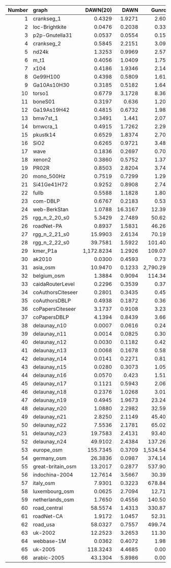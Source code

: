 | Number | graph             |   DAWN(20) |    DAWN |    Gunrock |        GAP |       Nodes |       Edges |
| -----: | :---------------- | ---------: | ------: | ---------: | ---------: | ----------: | ----------: |
|      1 | crankseg_1        |     0.4329 |  1.9271 |     2.6063 |     1.6238 |      52,804 |   5,333,507 |
|      2 | loc-Brightkite    |     0.0476 |  0.2038 |     0.3325 |     0.1170 |      58,228 |     214,078 |
|      3 | p2p-Gnutella31    |     0.0537 |  0.0554 |     0.1565 |     0.1034 |      62,586 |     147,892 |
|      4 | crankseg_2        |     0.5845 |  2.2151 |     3.0943 |     2.2400 |      63,838 |   7,106,348 |
|      5 | nd24k             |     1.3253 |  0.9969 |     2.5757 |     3.0087 |      72,000 |  14,393,817 |
|      6 | m_t1              |     0.4056 |  1.0409 |     1.7550 |     1.6848 |      97,578 |   4,925,574 |
|      7 | x104              |     0.4186 |  1.9346 |     2.1477 |     1.4713 |     108,384 |   5,138,004 |
|      8 | Ge99H100          |     0.4398 |  0.5809 |     1.6101 |     0.5165 |     112,985 |   4,282,190 |
|      9 | Ga10As10H30       |     0.3185 |  0.5182 |     1.6472 |     0.8665 |     113,081 |   3,114,357 |
|     10 | torso1            |     0.6779 |  3.1728 |     8.3669 |     1.6456 |     116,158 |   8,516,500 |
|     11 | boneS01           |     0.3197 |   0.636 |     1.2072 |     1.5120 |     127,224 |   3,421,188 |
|     12 | Ga19As19H42       |     0.4815 |  0.6732 |     1.9866 |     0.7224 |     133,123 |   4,508,981 |
|     13 | bmw7st_1          |     0.3491 |   1.441 |     2.0788 |     0.8944 |     141,347 |   3,740,507 |
|     14 | bmwcra_1          |     0.4915 |  1.7262 |     2.2999 |     1.8295 |     148,770 |   5,396,386 |
|     15 | pkustk14          |     0.6529 |  1.8374 |     2.7029 |     2.0295 |     151,926 |   7,494,215 |
|     16 | SiO2              |     0.6265 |  0.9721 |     3.4822 |     2.3220 |     155,331 |   5,719,417 |
|     17 | wave              |     0.1836 |  0.2697 |     0.7051 |     1.3731 |     156,317 |   1,059,331 |
|     18 | xenon2            |     0.3860 |  0.5752 |     1.3700 |     0.6304 |     157,464 |   3,866,688 |
|     19 | PR02R             |     0.8503 |  2.8204 |     3.7410 |     1.6571 |     161,070 |   8,185,136 |
|     20 | mono_500Hz        |     0.7519 |  0.7299 |     1.2950 |     2.2294 |     169,410 |   5,036,288 |
|     21 | Si41Ge41H72       |     0.9252 |  0.8908 |     2.7422 |     1.3664 |     185,639 |   7,598,452 |
|     22 | fullb             |     0.5588 |  1.1828 |     1.8003 |     1.5714 |     199,187 |   5,953,632 |
|     23 | com-DBLP          |     0.6767 |  0.2183 |     0.5305 |     0.4102 |     317,080 |   2,099,732 |
|     24 | web-BerkStan      |     1.0788 | 16.3167 |    12.3961 |     2.5108 |     685,230 |   7,600,595 |
|     25 | rgg_n_2_20_s0     |     5.3429 |  2.7489 |    50.6211 |     6.3703 |   1,048,576 |  13,783,240 |
|     26 | roadNet-PA        |     0.8937 |  1.5831 |    46.2673 |     3.3110 |   1,090,920 |   3,083,796 |
|     27 | rgg_n_2_21_s0     |    15.9903 |  2.6134 |    70.1951 |    18.9606 |   2,097,152 |  28,975,990 |
|     28 | rgg_n_2_22_s0     |    39.7581 |  1.5922 |   101.4020 |    48.8593 |   4,194,304 |  60,718,396 |
|     29 | kmer_P1a          | 1,172.8234 |  1.2926 |   109.0780 | 1,176.1875 | 139,353,211 | 595,659,968 |
|     30 | ak2010            |     0.0300 |  0.4593 |     0.7305 |     0.3957 |      45,292 |     108,549 |
|     31 | asia_osm          |    10.9470 |  0.1233 | 2,790.2900 |   166.5654 |  11,950,757 |  12,711,603 |
|     32 | belgium_osm       |     1.3884 |  0.9094 |   114.3420 |     6.2594 |   1,441,295 |   1,549,970 |
|     33 | caidaRouterLevel  |     0.2296 |  0.3539 |     0.3719 |     1.8770 |     192,244 |     609,066 |
|     34 | coAuthorsCiteseer |     0.2801 |  0.3435 |     0.4572 |     0.8020 |     227,320 |     814,134 |
|     35 | coAuthorsDBLP     |     0.4938 |  0.1872 |     0.3666 |     0.3507 |     299,067 |     977,676 |
|     36 | coPapersCiteseer  |     3.1737 |  0.9108 |     3.2352 |     2.4913 |     434,102 |  16,036,720 |
|     37 | coPapersDBLP      |     4.1394 |  0.8439 |     3.6637 |     2.4649 |     540,486 |  15,245,729 |
|     38 | delaunay_n10      |     0.0007 |  0.0616 |     0.2454 |     0.0469 |       1,024 |       3,056 |
|     39 | delaunay_n11      |     0.0014 |  0.0825 |     0.3064 |     0.1864 |       2,048 |       6,127 |
|     40 | delaunay_n12      |     0.0030 |  0.1182 |     0.4273 |     0.6764 |       4,096 |      12,264 |
|     41 | delaunay_n13      |     0.0068 |  0.1678 |     0.5871 |     0.3086 |       8,192 |      24,547 |
|     42 | delaunay_n14      |     0.0141 |  0.2271 |     0.8151 |     0.2320 |      16,384 |      49,122 |
|     43 | delaunay_n15      |     0.0280 |  0.3073 |     1.0599 |     0.4040 |      32,768 |      98,274 |
|     44 | delaunay_n16      |     0.0570 |   0.423 |     1.5167 |     0.3864 |      65,536 |     196,575 |
|     45 | delaunay_n17      |     0.1121 |  0.5943 |     2.0615 |     0.6685 |     131,072 |     393,176 |
|     46 | delaunay_n18      |     0.2376 |  1.0268 |     3.0184 |     1.4653 |     262,144 |     786,396 |
|     47 | delaunay_n19      |     0.4945 |  1.9673 |    23.2473 |     2.2740 |     524,288 |   1,572,823 |
|     48 | delaunay_n20      |     1.0880 |  2.2982 |    32.5912 |     2.4806 |   1,048,576 |   3,145,686 |
|     49 | delaunay_n21      |     2.8250 |  2.1149 |    45.4094 |     6.2044 |   2,097,152 |   6,291,408 |
|     50 | delaunay_n22      |     7.5536 |  2.1781 |    65.0226 |    16.0525 |   4,194,304 |  12,582,869 |
|     51 | delaunay_n23      |    19.7583 |  2.4131 |    93.4047 |    26.6763 |   8,388,608 |  25,165,784 |
|     52 | delaunay_n24      |    49.9102 |  2.4384 |   137.2600 |   107.3878 |  16,777,216 |  50,331,601 |
|     53 | europe_osm        |   155.7345 |  0.3709 | 1,534.5400 |   270.3253 |  50,912,018 |  54,054,660 |
|     54 | germany_osm       |    26.3836 |  0.0987 |   374.1470 |    52.3477 |  11,548,845 |  12,369,181 |
|     55 | great-britain_osm |    13.2017 |  0.2877 |   537.9020 |    43.1726 |   7,733,822 |   8,156,517 |
|     56 | indochina-2004    |    12.7614 |  3.5667 |    30.3925 |    53.9166 |   7,414,866 | 194,109,311 |
|     57 | italy_osm         |     7.9301 |  0.3223 |   678.8460 |    43.5775 |   6,686,493 |   7,013,978 |
|     58 | luxembourg_osm    |     0.0625 |  2.7094 |    12.7140 |     2.5926 |     114,599 |     119,666 |
|     59 | netherlands_osm   |     1.7650 |  0.4556 |   140.5030 |    11.0192 |   2,216,688 |   2,441,238 |
|     60 | road_central      |    58.5574 |  1.4313 |   330.8790 |    60.6113 |   1,971,281 |   2,766,607 |
|     61 | roadNet-CA        |     1.9172 |  1.0457 |    52.3170 |     7.6407 |  14,081,816 |  16,933,413 |
|     62 | road_usa          |    58.0327 |  0.7557 |   499.7490 |   227.5694 |  23,947,347 |  28,854,312 |
|     63 | uk-2002           |    12.2523 |  3.2653 |    11.3005 |    81.8695 |  18,520,486 | 298,113,762 |
|     64 | webbase-1M        |     0.0362 |  0.4072 |     1.9878 |     0.5330 |   1,000,005 |   3,105,536 |
|     65 | uk-2005           |   118.3243 |  4.4685 |     0.0000 |   179.2459 |  39,459,925 | 921,345,078 |
|     66 | arabic-2005       |    43.1304 |  5.8986 |     0.0000 |   150.0003 |  22,744,080 | 639,999,458 |
